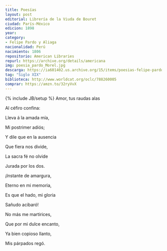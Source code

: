 ```yaml
---
title: Poesías
layout: post
editorial: Librería de la Viuda de Bouret
ciudad: París-México
edicion: 1898
year: 
category: 
- Felipe Pardo y Aliaga
nacionalidad: Perú
nacimiento: 1806
repositorio: American Libraries
repurl: https://archive.org/details/americana
img: poesia_pardo_Morel.jpg
descarga: https://ia601402.us.archive.org/15/items/poesias-felipe-pardo-y-aliaga/Poesias%20-%20Felipe%20Pardo%20y%20Aliaga.pdf
tag: "Siglo XIX"
biblioteca: http://www.worldcat.org/oclc/788260005
comprar: https://amzn.to/32ryVvX
---
```

{% include JB/setup %}
Amor, tus raudas alas
 
Al céfiro confina:
 
Lleva á la amada mía,
 
Mi postrimer adiós; 
 
Y dile que en la ausencia
 
Que fiera nos divide, 
 
La sacra fé no olvide
 
Jurada por los dos. 
 
¡Instante de amargura, 
 
Eterno en mi memoria, 
 
Es que el hado, mi gloria
 
Sañudo acibaró!
 
No más me martirices, 
 
Que por mi dulce encanto, 
 
Ya bien copioso llanto, 
 
Mis párpados regó.
